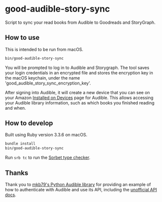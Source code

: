 # good-audible-story-sync

Script to sync your read books from Audible to Goodreads and StoryGraph.

## How to use

This is intended to be run from macOS.

```sh
bin/good-audible-story-sync
```

You will be prompted to log in to Audible and Storygraph. The tool saves your login credentials in
an encrypted file and stores the encryption key in the macOS keychain, under the name
'good_audible_story_sync_encryption_key'.

After signing into Audible, it will create a new device that you can see on your Amazon
[Installed on Devices](https://www.amazon.com/hz/mycd/digital-console/devicedetails?deviceFamily=AUDIBLE_APP)
page for Audible. This allows accessing your Audible library information, such as which books
you finished reading and when.

## How to develop

Built using Ruby version 3.3.6 on macOS.

```sh
bundle install
bin/good-audible-story-sync
```

Run `srb tc` to run the [Sorbet type checker](https://sorbet.org/).

## Thanks

Thank you to [mkb79's Python Audible library](https://github.com/mkb79/Audible) for providing an example of how to authenticate with Audible and use its API, including the [unofficial API docs](https://audible.readthedocs.io/en/master/misc/external_api.html).
